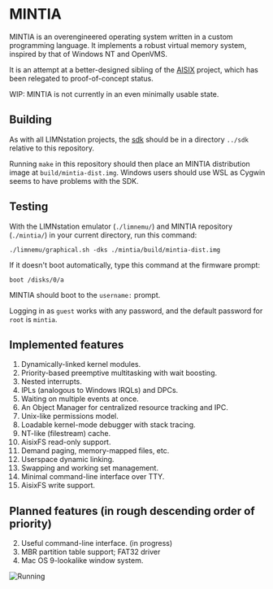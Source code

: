 # MINTIA

MINTIA is an overengineered operating system written in a custom programming
language. It implements a robust virtual memory system, inspired by that of
Windows NT and OpenVMS.

It is an attempt at a better-designed sibling of the [AISIX](http://github.com/limnarch/aisix) project, which has been
relegated to proof-of-concept status.

WIP: MINTIA is not currently in an even minimally usable state.

## Building

As with all LIMNstation projects, the [sdk](http://github.com/limnarch/sdk) should be in a directory `../sdk` relative to this repository.

Running `make` in this repository should then place an MINTIA distribution image at `build/mintia-dist.img`. Windows users should use WSL as Cygwin seems to have problems with the SDK.

## Testing

With the LIMNstation emulator (`./limnemu/`) and MINTIA repository (`./mintia/`) in your current directory, run this command:

`./limnemu/graphical.sh -dks ./mintia/build/mintia-dist.img`

If it doesn't boot automatically, type this command at the firmware prompt:

`boot /disks/0/a`

MINTIA should boot to the `username:` prompt.

Logging in as `guest` works with any password, and the default password for `root` is `mintia`.


## Implemented features

1. Dynamically-linked kernel modules.
2. Priority-based preemptive multitasking with wait boosting.
3. Nested interrupts.
4. IPLs (analogous to Windows IRQLs) and DPCs.
5. Waiting on multiple events at once.
6. An Object Manager for centralized resource tracking and IPC.
7. Unix-like permissions model.
8. Loadable kernel-mode debugger with stack tracing.
9. NT-like (filestream) cache.
10. AisixFS read-only support.
11. Demand paging, memory-mapped files, etc.
12. Userspace dynamic linking.
13. Swapping and working set management.
14. Minimal command-line interface over TTY.
15. AisixFS write support.

## Planned features (in rough descending order of priority)

2. Useful command-line interface. (in progress)
3. MBR partition table support; FAT32 driver
4. Mac OS 9-lookalike window system.

![Running](https://raw.githubusercontent.com/limnarch/mintia/main/screenshot.png)

